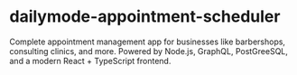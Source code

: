 # dailymode-appointment-scheduler
Complete appointment management app for businesses like barbershops, consulting clinics, and more. Powered by Node.js, GraphQL, PostGreeSQL, and a modern React + TypeScript frontend.
